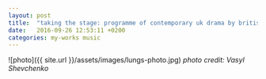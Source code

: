 ```yaml
---
layout: post
title:  "taking the stage: programme of contemporary uk drama by british council (21.09.2016)"
date:   2016-09-26 12:53:11 +0200
categories: my-works music
---
```

![photo]({{ site.url }}/assets/images/lungs-photo.jpg)
*photo credit: Vasyl Shevchenko*